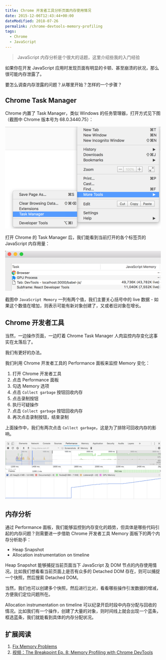 ```yaml
---
title: Chrome 开发者工具分析页面内存使用情况
date: 2015-12-06T12:43:44+00:00
dateModified: 2018-07-26
permalink: /chrome-devtools-memory-profiling
tags:
  - Chrome
  - JavaScript
---
```


> JavaScript 内存分析是个很大的话题，这里介绍些我的入门经验

如果你在开发 JavaScript 应用时发现页面有明显的卡顿、甚至崩溃的状况，那么很可能内存泄露了。

要怎么调查内存泄露的问题？从哪里开始？怎样的一个步骤？

## Chrome Task Manager

Chrome 内置了 Task Manager，类似 Windows 的任务管理器，打开方式见下图（截图中 Chrome 版本号为 68.0.3440.75）：

![Open Chrome task manager](./open-chrome-task-manager.png)

打开 Chrome 的 Task Manager 后，我们能看到当前打开的各个标签页的 JavaScript 内存用量：

![chrome task manager memory usage](./chrome-task-manager.png)

截图中 `JavaScript Memory` 一列有两个值，我们主要关心括号中的 live 数据 - 如果这个数值在增加，则表示可能有新对象创建了，又或者旧对象在增长。

## Chrome 开发者工具

当然，一边操作页面，一边盯着 Chrome Task Manager 人肉监控内存变化这事实在太落后了。

我们有更好的办法。

我们利用 Chrome 开发者工具的 Performance 面板来监控 Memory 变化：

1.  打开 Chrome 开发者工具
2.  点击 Performance 面板
3.  勾选 Memory 选项
4.  点击 `Collect garbage` 按钮回收内存
5.  点击录制按钮
6.  执行可疑操作
7.  点击 `Collect garbage` 按钮回收内存
8.  再次点击录制按钮，结束录制

上面操作中，我们有两次点击 `Collect garbage`，这是为了排除可回收内存的影响。

![Chrome 开发者工具监控内存变化](./chrome-devtools-memory.png)

## 内存分析

通过 Performance 面板，我们能够监控到内存变化的趋势，但具体是哪些代码引起的内存问题？则需要进一步借助 Chrome 开发者工具 Memory 面板下的两个内存分析助手：

- Heap Snapshot
- Allocation instrumentation on timeline

Heap Snapshot 能够捕捉当前页面当下 JavaScript 及 DOM 节点的内存使用情况。比如我们想看看当前页面上是否有众多的 Detached DOM 存在，则可以捕捉一个快照，然后搜索 Detached DOM。

当然，我们也可以创建多个快照，然后进行比对，看看哪些操作引发数据的增减，方便我们定位问题所在。

Allocation instrumentation on timeline 可以纪录开启时段中内存分配与回收的情况。比如我们有一个操作，创建了大量的对象，则时间线上就会出现一个蓝条，框选蓝条，我们就能看到具体的内存分配状况。

## 扩展阅读

1.  [Fix Memory Problems](https://developers.google.com/web/tools/chrome-devtools/memory-problems/)
2. [视频：The Breakpoint Ep. 8: Memory Profiling with Chrome DevTools](https://www.youtube.com/watch?v=L3ugr9BJqIs)